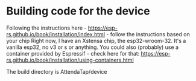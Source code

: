 # Building code for the device

Following the instructions here - https://esp-rs.github.io/book/installation/index.html - follow the instructions based on your chip
Right now, I have an Xstensa chip, the esp32-wroom-32. It's a vanilla esp32, no v3 or s or anything.
You could also (probably) use a container provided by Espressif - check here for that: https://esp-rs.github.io/book/installation/using-containers.html

The build directory is AttendaTap/device
